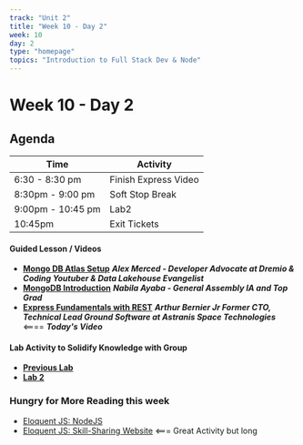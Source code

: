 ```yaml
---
track: "Unit 2"
title: "Week 10 - Day 2"
week: 10
day: 2
type: "homepage"
topics: "Introduction to Full Stack Dev & Node"
---
```


# Week 10 - Day 2 

## Agenda
| Time  | Activity |
| ----- | ------ |
| 6:30 - 8:30 pm | Finish Express Video |
| 8:30pm - 9:00 pm | Soft Stop Break |
| 9:00pm - 10:45 pm | Lab2 |
| 10:45pm | Exit Tickets |

#### Guided Lesson / Videos
- [**Mongo DB Atlas Setup**](/unit2/week-10/day-1-and-2/slides2) ***Alex Merced - Developer Advocate at Dremio & Coding Youtuber & Data Lakehouse Evangelist***
- [**MongoDB Introduction**](/unit2/week-10/day-1-and-2/slides3) ***Nabila Ayaba - General Assembly IA and Top Grad***
- [**Express Fundamentals with REST**](/unit2/week-10/day-1-and-2/slides1) ***Arthur Bernier Jr Former CTO, Technical Lead Ground Software at Astranis Space Technologies*** <==== ***Today's Video***


#### Lab Activity to Solidify Knowledge with Group 
- [**Previous Lab**](/unit2/week-10/day-1-and-2/lab1)
- [**Lab 2**](/unit2/week-10/day-1-and-2/lab2)


### Hungry for More Reading this week
- [Eloquent JS: NodeJS](https://eloquentjavascript.net/20_node.html) 
- [Eloquent JS: Skill-Sharing Website](https://eloquentjavascript.net/21_skillsharing.html) <=== Great Activity but long
